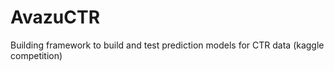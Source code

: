 # AvazuCTR
Building framework to build and test prediction models for CTR data (kaggle competition)
